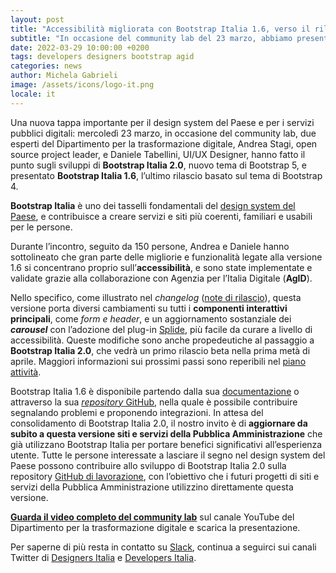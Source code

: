 ```yaml
---
layout: post
title: "Accessibilità migliorata con Bootstrap Italia 1.6, verso il rilascio di 2.0"
subtitle: "In occasione del community lab del 23 marzo, abbiamo presentato gli ultimi aggiornamenti della libreria alla base di siti e servizi della PA"
date: 2022-03-29 10:00:00 +0200
tags: developers designers bootstrap agid
categories: news
author: Michela Gabrieli
image: /assets/icons/logo-it.png
locale: it
---
```


Una nuova tappa importante per il design system del Paese e per i servizi pubblici digitali: mercoledì 23 marzo, in occasione del community lab, due esperti del Dipartimento per la trasformazione digitale, Andrea Stagi, open source project leader, e Daniele Tabellini, UI/UX Designer, hanno fatto il punto sugli sviluppi di **Bootstrap Italia 2.0**, nuovo tema di Bootstrap 5, e presentato **Bootstrap Italia 1.6**, l’ultimo rilascio basato sul tema di Bootstrap 4.

**Bootstrap Italia** è uno dei tasselli fondamentali del [design system del Paese](https://designers.italia.it/notizie/Per-un-2022-ricco-di-sfide/), e contribuisce a creare servizi e siti più coerenti, familiari e usabili per le persone.

Durante l’incontro, seguito da 150 persone, Andrea e Daniele hanno sottolineato che gran parte delle migliorie e funzionalità legate alla versione 1.6 si concentrano proprio sull’**accessibilità**, e sono state implementate e validate grazie alla collaborazione con Agenzia per l’Italia Digitale (**AgID**). 

Nello specifico, come illustrato nel *changelog* ([note di rilascio](https://github.com/italia/bootstrap-italia/releases/tag/v1.6.0)), questa versione porta diversi cambiamenti su tutti i **componenti interattivi principali**, come *form e header*, e un aggiornamento sostanziale dei ***carousel*** con l’adozione del plug-in [Splide](https://splidejs.com/), più facile da curare a livello di accessibilità. Queste modifiche sono anche propedeutiche al passaggio a **Bootstrap Italia 2.0**, che vedrà un primo rilascio beta nella prima metà di aprile. Maggiori informazioni sui prossimi passi sono reperibili nel [piano attività](https://designers.italia.it/piano-attivita/).

Bootstrap Italia 1.6 è disponibile partendo dalla sua [documentazione](https://italia.github.io/bootstrap-italia) o attraverso la sua [*repository* GitHub](https://github.com/italia/bootstrap-italia/), nella quale è possibile contribuire segnalando problemi e proponendo integrazioni. In attesa del consolidamento di Bootstrap Italia 2.0, il nostro invito è di **aggiornare da subito a questa versione siti e servizi della Pubblica Amministrazione** che già utilizzano Bootstrap Italia per portare benefici significativi all’esperienza utente.
Tutte le persone interessate a lasciare il segno nel design system del Paese possono contribuire allo sviluppo di Bootstrap Italia 2.0 sulla repository [GitHub di lavorazione](https://github.com/italia/bootstrap-italia-next), con l’obiettivo che i futuri progetti di siti e servizi della Pubblica Amministrazione utilizzino direttamente questa versione. 

**[Guarda il video completo del community lab](https://www.youtube.com/watch?v=dQVy8DLPJbY)** sul canale YouTube del Dipartimento per la trasformazione digitale e scarica la presentazione.

Per saperne di più resta in contatto su [Slack](https://slack.developers.italia.it), continua a seguirci sui canali Twitter di [Designers Italia](https://twitter.com/DesignersITA) e [Developers Italia](https://twitter.com/developersITA).

